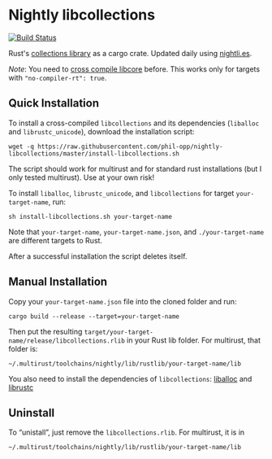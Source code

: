 # Nightly libcollections

[![Build Status](https://travis-ci.org/phil-opp/nightly-libcollections.svg?branch=master)](https://travis-ci.org/phil-opp/nightly-libcollections)

Rust's [collections library](https://doc.rust-lang.org/collections/) as a cargo crate. Updated daily using [nightli.es](https://nightli.es).

_Note_: You need to [cross compile libcore](https://github.com/phil-opp/nightly-libcore) before. This works only for targets with `"no-compiler-rt": true`.

## Quick Installation
To install a cross-compiled `libcollections` and its dependencies (`liballoc` and `librustc_unicode`), download the installation script:

```
wget -q https://raw.githubusercontent.com/phil-opp/nightly-libcollections/master/install-libcollections.sh
```
The script should work for multirust and for standard rust installations (but I only tested multirust). Use at your own risk!

To install `liballoc`, `librustc_unicode`, and `libcollections` for target `your-target-name`, run:

```
sh install-libcollections.sh your-target-name
```
Note that `your-target-name`, `your-target-name.json`, and `./your-target-name` are different targets to Rust.

After a successful installation the script deletes itself.

## Manual Installation
Copy your `your-target-name.json` file into the cloned folder and run:

```
cargo build --release --target=your-target-name
```

Then put the resulting `target/your-target-name/release/libcollections.rlib` in your Rust lib folder. For multirust, that folder is:

```
~/.multirust/toolchains/nightly/lib/rustlib/your-target-name/lib
```

You also need to install the dependencies of `libcollections`: [liballoc](https://github.com/phil-opp/nightly-liballoc) and [librustc](https://github.com/phil-opp/nightly-librustc_unicode) 

## Uninstall
To “unistall”, just remove the `libcollections.rlib`. For multirust, it is in

```
~/.multirust/toolchains/nightly/lib/rustlib/your-target-name/lib
```
